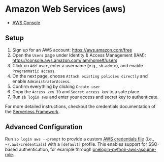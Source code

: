 # Amazon Web Services (aws)

* [AWS Console](https://console.aws.amazon.com/)

## Setup

1. Sign up for an AWS account: https://aws.amazon.com/free
2. Open the `Users` page under Identity & Access Management (IAM): https://console.aws.amazon.com/iam/home#/users
3. Click on `Add user`, enter a username (e.g., `sb-admin`), and enable `Programmatic access`.
4. On the next page, choose `Attach existing policies directly` and enable `AdministratorAccess`.
5. Confirm everything by clicking `Create user`
6. Copy the `Access key ID` and  `Secret access key` to a safe place.
7. Run `sb login aws` and enter your access and secret key to authenticate.

For more detailed instructions, checkout the credentials documentation of the [Serverless Framework](https://www.serverless.com/framework/docs/providers/aws/guide/credentials/).

## Advanced Configuration

Run `sb login aws --prompt` to provide a custom [AWS credentials file](https://docs.aws.amazon.com/cli/latest/userguide/cli-configure-files.html) (i.e., `~/.aws/credentials`) with a `[default]` profile.
This enables support for SSO-based authentication, for example through [onelogin-python-aws-assume-role](https://github.com/onelogin/onelogin-python-aws-assume-role).
